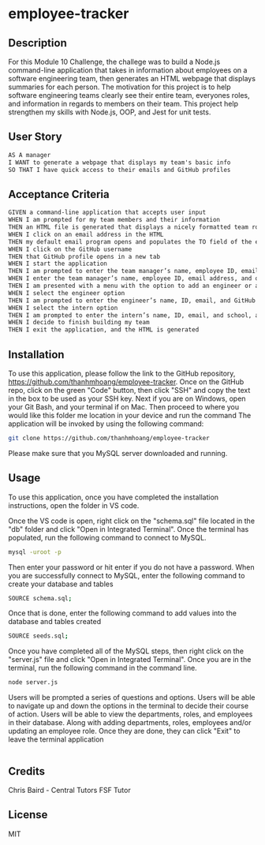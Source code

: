 # employee-tracker

## Description

For this Module 10 Challenge, the challege was to build a Node.js command-line application that takes in information about employees on a software engineering team, then generates an HTML webpage that displays summaries for each person. The motivation for this project is to help software engineering teams clearly see their entire team, everyones roles, and information in regards to members on their team. This project help strengthen my skills with Node.js, OOP, and Jest for unit tests.

## User Story

```md
AS A manager
I WANT to generate a webpage that displays my team's basic info
SO THAT I have quick access to their emails and GitHub profiles
```

## Acceptance Criteria

```md
GIVEN a command-line application that accepts user input
WHEN I am prompted for my team members and their information
THEN an HTML file is generated that displays a nicely formatted team roster based on user input
WHEN I click on an email address in the HTML
THEN my default email program opens and populates the TO field of the email with the address
WHEN I click on the GitHub username
THEN that GitHub profile opens in a new tab
WHEN I start the application
THEN I am prompted to enter the team manager’s name, employee ID, email address, and office number
WHEN I enter the team manager’s name, employee ID, email address, and office number
THEN I am presented with a menu with the option to add an engineer or an intern or to finish building my team
WHEN I select the engineer option
THEN I am prompted to enter the engineer’s name, ID, email, and GitHub username, and I am taken back to the menu
WHEN I select the intern option
THEN I am prompted to enter the intern’s name, ID, email, and school, and I am taken back to the menu
WHEN I decide to finish building my team
THEN I exit the application, and the HTML is generated
```

## Installation

To use this application, please follow the link to the GitHub repository, https://github.com/thanhmhoang/employee-tracker. Once on the GitHub repo, click on the green "Code" button, then click "SSH" and copy the text in the box to be used as your SSH key. Next if you are on Windows, open your Git Bash, and your terminal if on Mac. Then proceed to where you would like this folder me location in your device and run the command 
The application will be invoked by using the following command:
```bash
git clone https://github.com/thanhmhoang/employee-tracker
```
Please make sure that you MySQL server downloaded and running. 

## Usage

To use this application, once you have completed the installation instructions, open the folder in VS code. 

Once the VS code is open, right click on the "schema.sql" file located in the "db" folder and click "Open in Integrated Terminal". Once the terminal has populated, run the following command to connect to MySQL.

```bash
mysql -uroot -p
```
Then enter your password or hit enter if you do not have a password. When you are successfully connect to MySQL, enter the following command to create your database and tables
```bash
SOURCE schema.sql;
```
Once that is done, enter the following command to add values into the database and tables created
```bash
SOURCE seeds.sql;
```

Once you have completed all of the MySQL steps, then right click on the "server.js" file and click "Open in Integrated Terminal". Once you are in the terminal, run the following command in the command line.

```bash
node server.js
```
Users will be prompted a series of questions and options. Users will be able to navigate up and down the options in the terminal to decide their course of action. Users will be able to view the departments, roles, and employees in their database. Along with adding departments, roles, employees and/or updating an employee role. Once they are done, they can click "Exit" to leave the terminal application

<img src="">

## Credits

Chris Baird - Central Tutors FSF Tutor

## License

MIT 